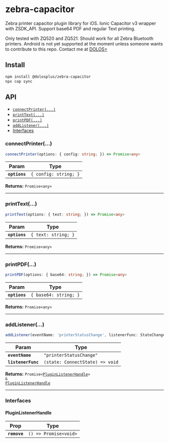 # zebra-capacitor

Zebra printer capacitor plugin library for iOS. Ionic Capacitor v3 wrapper with ZSDK_API. Support base64 PDF and regular Text printing.

Only tested with ZQ520 and ZQ521. Should work for all Zebra Bluetooth printers. Android is not yet supported at the moment unless someone wants to contribute to this repo. Contact me at [DOLOS+](http://dolosplus.com/contact.html)

## Install

```bash
npm install @dolosplus/zebra-capacitor
npx cap sync
```

## API

<docgen-index>

* [`connectPrinter(...)`](#connectprinter)
* [`printText(...)`](#printtext)
* [`printPDF(...)`](#printpdf)
* [`addListener(...)`](#addlistener)
* [Interfaces](#interfaces)

</docgen-index>

<docgen-api>
<!--Update the source file JSDoc comments and rerun docgen to update the docs below-->

### connectPrinter(...)

```typescript
connectPrinter(options: { config: string; }) => Promise<any>
```

| Param         | Type                             |
| ------------- | -------------------------------- |
| **`options`** | <code>{ config: string; }</code> |

**Returns:** <code>Promise&lt;any&gt;</code>

--------------------


### printText(...)

```typescript
printText(options: { text: string; }) => Promise<any>
```

| Param         | Type                           |
| ------------- | ------------------------------ |
| **`options`** | <code>{ text: string; }</code> |

**Returns:** <code>Promise&lt;any&gt;</code>

--------------------


### printPDF(...)

```typescript
printPDF(options: { base64: string; }) => Promise<any>
```

| Param         | Type                             |
| ------------- | -------------------------------- |
| **`options`** | <code>{ base64: string; }</code> |

**Returns:** <code>Promise&lt;any&gt;</code>

--------------------


### addListener(...)

```typescript
addListener(eventName: 'printerStatusChange', listenerFunc: StateChangeListener) => Promise<PluginListenerHandle> & PluginListenerHandle
```

| Param              | Type                                          |
| ------------------ | --------------------------------------------- |
| **`eventName`**    | <code>"printerStatusChange"</code>            |
| **`listenerFunc`** | <code>(state: ConnectState) =&gt; void</code> |

**Returns:** <code>Promise&lt;<a href="#pluginlistenerhandle">PluginListenerHandle</a>&gt; & <a href="#pluginlistenerhandle">PluginListenerHandle</a></code>

--------------------


### Interfaces


#### PluginListenerHandle

| Prop         | Type                                      |
| ------------ | ----------------------------------------- |
| **`remove`** | <code>() =&gt; Promise&lt;void&gt;</code> |

</docgen-api>
